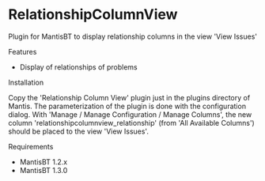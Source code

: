 # RelationshipColumnView
Plugin for MantisBT to display relationship columns in the view 'View Issues'

Features
  - Display of relationships of problems

Installation

Copy the 'Relationship Column View' plugin just in the plugins directory of Mantis. The parameterization of the plugin is done with the configuration dialog.
With 'Manage / Manage Configuration / Manage Columns', the new column 'relationshipcolumnview_relationship' (from 'All Available Columns') should be placed to the view 'View Issues'.

Requirements
  - MantisBT 1.2.x
  - MantisBT 1.3.0
